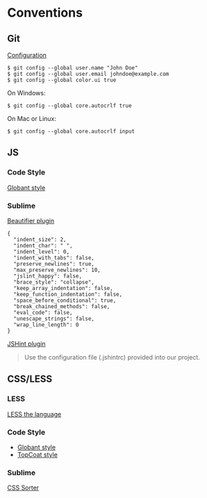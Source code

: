 # Conventions

## Git

[Configuration](http://git-scm.com/book/en/Customizing-Git-Git-Configuration)

    $ git config --global user.name "John Doe"
    $ git config --global user.email johndoe@example.com
    $ git config --global color.ui true

On Windows:

    $ git config --global core.autocrlf true

On Mac or Linux:

    $ git config --global core.autocrlf input

## JS

### Code Style

[Globant style](https://github.com/globant-ui/javascript-style-guide)

### Sublime

[Beautifier plugin](https://github.com/jdc0589/JsFormat)

```
{
  "indent_size": 2,
  "indent_char": " ",
  "indent_level": 0,
  "indent_with_tabs": false,
  "preserve_newlines": true,
  "max_preserve_newlines": 10,
  "jslint_happy": false,
  "brace_style": "collapse",
  "keep_array_indentation": false,
  "keep_function_indentation": false,
  "space_before_conditional": true,
  "break_chained_methods": false,
  "eval_code": false,
  "unescape_strings": false,
  "wrap_line_length": 0
}
```

[JSHint plugin](https://github.com/uipoet/sublime-jshint)

> Use the configuration file (.jshintrc) provided into our project.

## CSS/LESS

### LESS

[LESS the language](http://lesscss.org/)

### Code Style

- [Globant style](https://github.com/globant-ui/css-style-guide)
- [TopCoat style](https://github.com/topcoat/topcoat/wiki/Coding-Guidelines)

### Sublime

[CSS Sorter](http://csscomb.com/)
